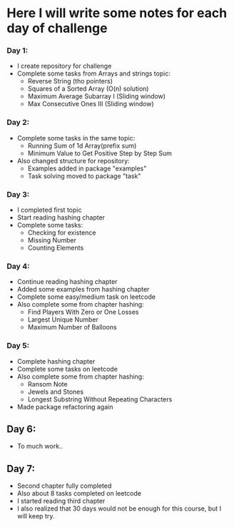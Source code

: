 # Here I will write some notes for each day of challenge

### Day 1:
- I create repository for challenge
- Complete some tasks from Arrays and strings topic:
  - Reverse String (tho pointers)
  - Squares of a Sorted Array (O(n) solution)
  - Maximum Average Subarray I (Sliding window)
  - Max Consecutive Ones III (Sliding window)

### Day 2:
- Complete some tasks in the same topic:
  - Running Sum of 1d Array(prefix sum)
  - Minimum Value to Get Positive Step by Step Sum
- Also changed structure for repository:
  - Examples added in package "examples"
  - Task solving moved to package "task"

### Day 3:
- I completed first topic
- Start reading hashing chapter
- Complete some tasks:
  - Checking for existence
  - Missing Number
  - Counting Elements

### Day 4:
- Continue reading hashing chapter
- Added some examples from hashing chapter
- Complete some easy/medium task on leetcode
- Also complete some from chapter hashing:
  - Find Players With Zero or One Losses
  - Largest Unique Number
  - Maximum Number of Balloons

### Day 5:
- Complete hashing chapter
- Complete some tasks on leetcode
- Also complete some from chapter hashing:
  - Ransom Note
  - Jewels and Stones
  - Longest Substring Without Repeating Characters
- Made package refactoring again

## Day 6:
- To much work..

## Day 7:
- Second chapter fully completed
- Also about 8 tasks completed on leetcode
- I started reading third chapter
- I also realized that 30 days would not be enough for this course, but I will keep try.
